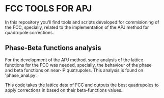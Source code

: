 # FCC TOOLS FOR APJ

In this repository you'll find tools and scripts developed for commisioning of the FCC, specially, related to the implementation of the APJ method for quadrupole corrections. 

## Phase-Beta functions analysis
For the development of the APJ method, some analysis of the lattice functions for the FCC was needed, specially, the behaviour of the phase and beta functions on near-IP quatrupoles. This analysis is found on 'phase_anal.py'.

This code takes the lattice data of FCC and outputs the best quadrupoles to apply corrections in based on their beta-functions values.
